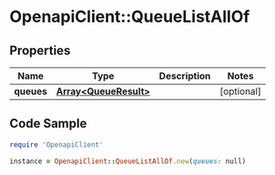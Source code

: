 # OpenapiClient::QueueListAllOf

## Properties

Name | Type | Description | Notes
------------ | ------------- | ------------- | -------------
**queues** | [**Array&lt;QueueResult&gt;**](QueueResult.md) |  | [optional] 

## Code Sample

```ruby
require 'OpenapiClient'

instance = OpenapiClient::QueueListAllOf.new(queues: null)
```


